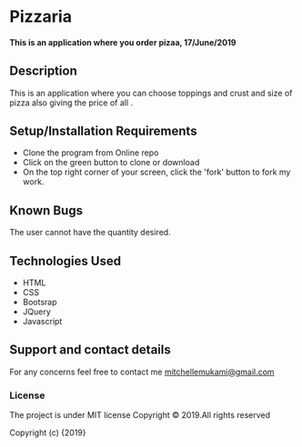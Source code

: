 # Pizzaria
#### This is an application where you order pizaa, 17/June/2019
## Description
This is an application where you can choose toppings and crust and size of pizza also giving the price of all .
## Setup/Installation Requirements
* Clone the program from Online repo
* Click on the green button to clone or download
* On the top right corner of your screen, click the 'fork' button to fork my work.


## Known Bugs
The user cannot have the quantity desired.
## Technologies Used
* HTML
* CSS
* Bootsrap
* JQuery
* Javascript

## Support and contact details
For any concerns feel free to contact me
mitchellemukami@gmail.com
### License
The project is under MIT license Copyright © 2019.All rights reserved

Copyright (c) {2019}
